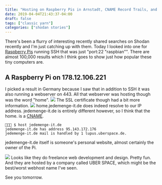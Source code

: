 ```yaml
---
title: "Hosting on Raspberry Pis in Arnstadt, CNAME Record Trails, and 'Home' Automation"
date: 2019-04-04T21:43:37-04:00
draft: false
tags: ["classic yarn"]
categories: ["shodan stories"]
---
```


There's been a flurry of interesting recently shared searches on Shodan recently and I'm just catching up with them. Today I looked into one for [Raspberry Pis](https://www.raspberrypi.org/) running SSH that was just "port:22 "raspbian"". There are almost 100,000 results which I think goes to show just how popular these tiny computers are.

## A Raspberry Pi on 178.12.106.221
I picked a result in Germany because I saw that in addition to SSH it was also running a webserver on 443. All that webserver was hosting though was the word "home".
![](/images/100Days/Day85/firstlook.png)
The SSL certificate though had a bit more information.
![](/images/100Days/Day85/ssl.png)
home.jedemenge-it.de does indeed resolve to our IP address. jedemenge-it.de is entirely different however, so I think that the home. is a [CNAME](https://www.pickaweb.co.uk/kb/cname-can-use-domain/).
```
👻🌵🔮 $ host jedemenge-it.de
jedemenge-it.de has address 95.143.172.176
jedemenge-it.de mail is handled by 1 lupus.uberspace.de.
```
jedemenge-it.de itself is someone's personal website, almost certainly the owner of the Pi.

![](/images/100Days/Day85/website.png)
Looks like they do freelance web development and design. Pretty fun. And they are hosted by a company called UBER SPACE, which might be the best/worst webhost name I've seen.

See you tomorrow.
